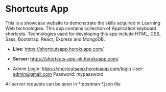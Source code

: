 # Shortcuts App

This is a showcase website to demonstrate the skills acquired in Learning Web technologies. This app contains collection of Application keyboard shortcuts. Technologies used for developing this app include HTML, CSS, Sass, Bootstrap, React, Express and MongoDB.

- **Live:** https://shortcutsapp.herokuapp.com/
- **Server:** https://shortcuts-app-pk.herokuapp.com/

- Admin Login: https://shortcutsapp.herokuapp.com/login
User: admin@gmail.com
Password: mypassword

All server requests can be seen in * postman *.json file


